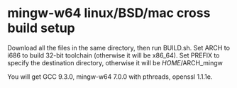 # mingw-w64 linux/BSD/mac cross build setup

Download all the files in the same directory, then run BUILD.sh.
Set ARCH to i686 to build 32-bit toolchain (otherwise it will be x86_64).
Set PREFIX to specify the destination directory, otherwise it will be $HOME/$ARCH_mingw

You will get GCC 9.3.0, mingw-w64 7.0.0 with pthreads, openssl 1.1.1e.
